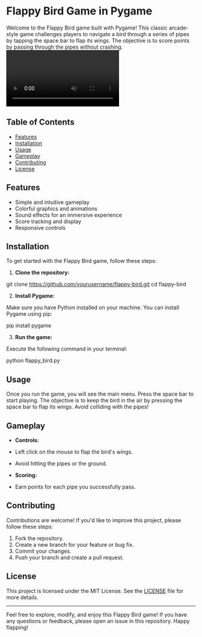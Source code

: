 # Flappy Bird Game in Pygame

Welcome to the Flappy Bird game built with Pygame! This classic arcade-style game challenges players to navigate a bird through a series of pipes by tapping the space bar to flap its wings. The objective is to score points by passing through the pipes without crashing.
![](https://github.com/Mmabiaa/flappy-bird-game/blob/Updated-branch/demo/demo.mp4)


## Table of Contents

- [Features](#features)
- [Installation](#installation)
- [Usage](#usage)
- [Gameplay](#gameplay)
- [Contributing](#contributing)
- [License](#license)

## Features

- Simple and intuitive gameplay
- Colorful graphics and animations
- Sound effects for an immersive experience
- Score tracking and display
- Responsive controls

## Installation

To get started with the Flappy Bird game, follow these steps:

1. **Clone the repository:**

git clone https://github.com/yourusername/flappy-bird.git
cd flappy-bird


2. **Install Pygame:**

Make sure you have Python installed on your machine. You can install Pygame using pip:

pip install pygame


3. **Run the game:**

Execute the following command in your terminal:

python flappy_bird.py


## Usage

Once you run the game, you will see the main menu. Press the space bar to start playing. The objective is to keep the bird in the air by pressing the space bar to flap its wings. Avoid colliding with the pipes!

## Gameplay

- **Controls:**
- Left click on the mouse to flap the bird's wings.
- Avoid hitting the pipes or the ground.

- **Scoring:**
- Earn points for each pipe you successfully pass.

## Contributing

Contributions are welcome! If you'd like to improve this project, please follow these steps:

1. Fork the repository.
2. Create a new branch for your feature or bug fix.
3. Commit your changes.
4. Push your branch and create a pull request.

## License

This project is licensed under the MIT License. See the [LICENSE](LICENSE) file for more details.

---

Feel free to explore, modify, and enjoy this Flappy Bird game! If you have any questions or feedback, please open an issue in this repository. Happy flapping!
